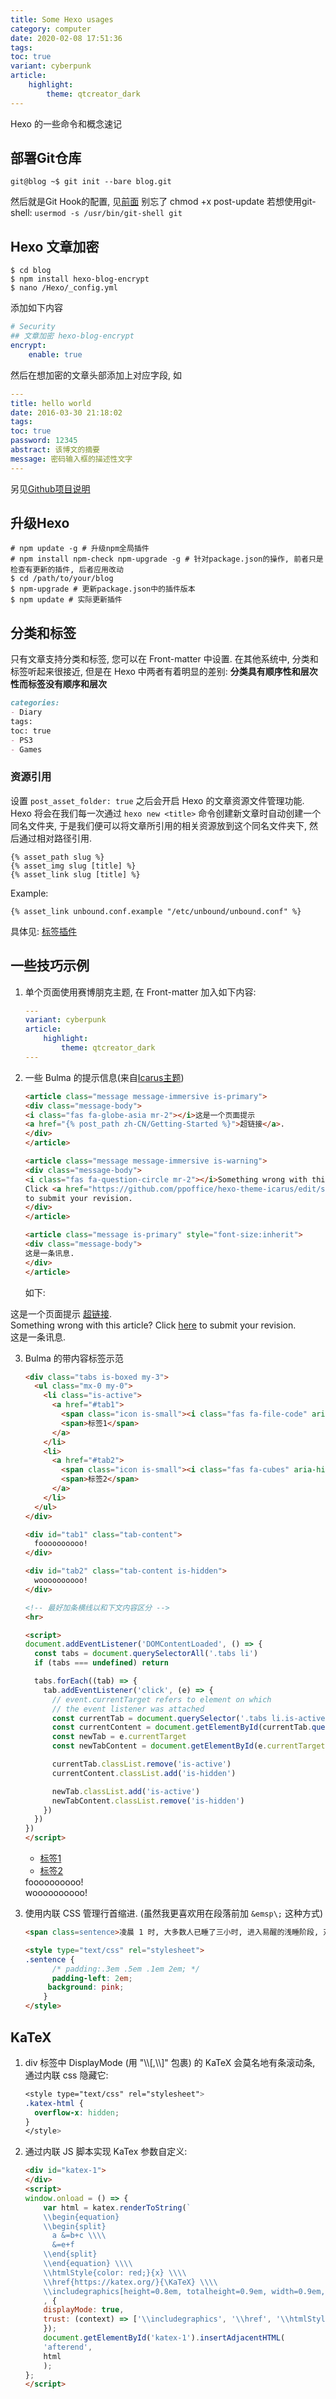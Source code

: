 ```yaml
---
title: Some Hexo usages
category: computer
date: 2020-02-08 17:51:36
tags:
toc: true
variant: cyberpunk
article:
    highlight:
        theme: qtcreator_dark
---
```


Hexo 的一些命令和概念速记

<!-- more -->

## 部署Git仓库

```console
git@blog ~$ git init --bare blog.git
```

然后就是Git Hook的配置, 见[前面](#Git-Hook)
别忘了 chmod +x post-update
若想使用git-shell: `usermod -s /usr/bin/git-shell git`

## Hexo 文章加密

```console
$ cd blog
$ npm install hexo-blog-encrypt
$ nano /Hexo/_config.yml
```
添加如下内容
```yml
# Security
## 文章加密 hexo-blog-encrypt
encrypt:
    enable: true
```
然后在想加密的文章头部添加上对应字段, 如
```yml
---
title: hello world
date: 2016-03-30 21:18:02
tags:
toc: true
password: 12345
abstract: 该博文的摘要
message: 密码输入框的描述性文字
---
```

另见[Github项目说明](https://github.com/MikeCoder/hexo-blog-encrypt/blob/master/ReadMe.zh.md)

## 升级Hexo

```console
# npm update -g # 升级npm全局插件
# npm install npm-check npm-upgrade -g # 针对package.json的操作, 前者只是检查有更新的插件, 后者应用改动
$ cd /path/to/your/blog
$ npm-upgrade # 更新package.json中的插件版本
$ npm update # 实际更新插件
```

## 分类和标签

只有文章支持分类和标签, 您可以在 Front-matter 中设置. 在其他系统中, 分类和标签听起来很接近, 但是在 Hexo 中两者有着明显的差别: **分类具有顺序性和层次性而标签没有顺序和层次**

```markdown
categories:
- Diary
tags:
toc: true
- PS3
- Games
```

### 资源引用

设置 `post_asset_folder: true` 之后会开启 Hexo 的文章资源文件管理功能. Hexo 将会在我们每一次通过 `hexo new <title>` 命令创建新文章时自动创建一个同名文件夹, 于是我们便可以将文章所引用的相关资源放到这个同名文件夹下, 然后通过相对路径引用.

```
{% asset_path slug %}
{% asset_img slug [title] %}
{% asset_link slug [title] %}
```

Example:

```
{% asset_link unbound.conf.example "/etc/unbound/unbound.conf" %}
```

具体见: [标签插件](https://hexo.io/zh-cn/docs/tag-plugins.html)

## 一些技巧示例

1. 单个页面使用赛博朋克主题, 在 Front-matter 加入如下内容:
   ```yaml
   ---
   variant: cyberpunk
   article:
       highlight:
           theme: qtcreator_dark
   ---
   ```
2. 一些 Bulma 的提示信息(来自[Icarus主题](https://raw.githubusercontent.com/ppoffice/hexo-theme-icarus/site/source/_posts/en/Getting-Started.md))
   ```html
   <article class="message message-immersive is-primary">
   <div class="message-body">
   <i class="fas fa-globe-asia mr-2"></i>这是一个页面提示
   <a href="{% post_path zh-CN/Getting-Started %}">超链接</a>.
   </div>
   </article>

   <article class="message message-immersive is-warning">
   <div class="message-body">
   <i class="fas fa-question-circle mr-2"></i>Something wrong with this article? 
   Click <a href="https://github.com/ppoffice/hexo-theme-icarus/edit/site/source/_posts/en/Getting-Started.md">here</a> 
   to submit your revision.
   </div>
   </article>

   <article class="message is-primary" style="font-size:inherit">
   <div class="message-body">
   这是一条讯息.
   </div>
   </article>
   ```
   如下:
<article class="message message-immersive is-primary">
<div class="message-body">
<i class="fas fa-globe-asia mr-2"></i>这是一个页面提示
<a href="{% post_path zh-cn\computer\hexo-usage %}">超链接</a>.
</div>
</article>

<article class="message message-immersive is-warning">
<div class="message-body">
<i class="fas fa-question-circle mr-2"></i>Something wrong with this article? 
Click <a href="https://github.com/ppoffice/hexo-theme-icarus/edit/site/source/_posts/en/Getting-Started.md">here</a> 
to submit your revision.
</div>
</article>

<article class="message is-primary" style="font-size:inherit">
<div class="message-body">
这是一条讯息.
</div>
</article>

3. Bulma 的带内容标签示范
   ```html
   <div class="tabs is-boxed my-3">
     <ul class="mx-0 my-0">
       <li class="is-active">
         <a href="#tab1">
           <span class="icon is-small"><i class="fas fa-file-code" aria-hidden="true"></i></span>
           <span>标签1</span>
         </a>
       </li>
       <li>
         <a href="#tab2">
           <span class="icon is-small"><i class="fas fa-cubes" aria-hidden="true"></i></span>
           <span>标签2</span>
         </a>
       </li>
     </ul>
   </div>
   
   <div id="tab1" class="tab-content">
     foooooooooo!
   </div>
   
   <div id="tab2" class="tab-content is-hidden">
     woooooooooo!
   </div>
   
   <!-- 最好加条横线以和下文内容区分 -->
   <hr>
   
   <script>
   document.addEventListener('DOMContentLoaded', () => {
     const tabs = document.querySelectorAll('.tabs li')
     if (tabs === undefined) return
   
     tabs.forEach((tab) => {
       tab.addEventListener('click', (e) => {
         // event.currentTarget refers to element on which
         // the event listener was attached
         const currentTab = document.querySelector('.tabs li.is-active')
         const currentContent = document.getElementById(currentTab.querySelector('a').getAttribute('href').substring(1))
         const newTab = e.currentTarget
         const newTabContent = document.getElementById(e.currentTarget.querySelector('a').getAttribute('href').substring(1))
   
         currentTab.classList.remove('is-active')
         currentContent.classList.add('is-hidden')
   
         newTab.classList.add('is-active')
         newTabContent.classList.remove('is-hidden')
       })
     })
   })
   </script>
   ```
   <div class="tabs is-boxed my-3">
     <ul class="mx-0 my-0">
       <li class="is-active">
         <a href="#tab1">
           <span class="icon is-small"><i class="fas fa-file-code" aria-hidden="true"></i></span>
           <span>标签1</span>
         </a>
       </li>
       <li>
         <a href="#tab2">
           <span class="icon is-small"><i class="fas fa-cubes" aria-hidden="true"></i></span>
           <span>标签2</span>
         </a>
       </li>
     </ul>
   </div>
   
   <div id="tab1" class="tab-content">
     foooooooooo!
   </div>
   
   <div id="tab2" class="tab-content is-hidden">
     woooooooooo!
   </div>

<script>
document.addEventListener('DOMContentLoaded', () => {
  const tabs = document.querySelectorAll('.tabs li')
  if (tabs === undefined) return

  tabs.forEach((tab) => {
    tab.addEventListener('click', (e) => {
      // event.currentTarget refers to element on which
      // the event listener was attached
      const currentTab = document.querySelector('.tabs li.is-active')
      const currentContent = document.getElementById(currentTab.querySelector('a').getAttribute('href').substring(1))
      const newTab = e.currentTarget
      const newTabContent = document.getElementById(e.currentTarget.querySelector('a').getAttribute('href').substring(1))

      currentTab.classList.remove('is-active')
      currentContent.classList.add('is-hidden')

      newTab.classList.add('is-active')
      newTabContent.classList.remove('is-hidden')
    })
  })
})
</script>
3. 使用内联 CSS 管理行首缩进. (虽然我更喜欢用在段落前加 `&emsp\;` 这种方式)
   ```html
   <span class=sentence>凌晨 1 时, 大多数人已睡了三小时, 进入易醒的浅睡阶段, 对疼痛特别敏感.</span>
   
   <style type="text/css" rel="stylesheet">
   .sentence {
         /* padding:.3em .5em .1em 2em; */
         padding-left: 2em;
       	background: pink;
       }
   </style>
   ```

## KaTeX

1. div 标签中 DisplayMode (用 "\\\\[,\\\\]" 包裹) 的 KaTeX 会莫名地有条滚动条, 通过内联 css 隐藏它:
   ```css
   <style type="text/css" rel="stylesheet">
   .katex-html {
     overflow-x: hidden;
   }
   </style>
   ```
2. 通过内联 JS 脚本实现 KaTex 参数自定义:
   ```html
   <div id="katex-1">
   </div>
   <script>
   window.onload = () => {
       var html = katex.renderToString(`
       \\begin{equation}
       \\begin{split}
         a &=b+c \\\\
         &=e+f
       \\end{split}
       \\end{equation} \\\\
       \\htmlStyle{color: red;}{x} \\\\
       \\href{https://katex.org/}{\KaTeX} \\\\
       \\includegraphics[height=0.8em, totalheight=0.9em, width=0.9em, alt=KA logo]{https://katex.org/img/khan-academy.png}`
       , {
       displayMode: true,
       trust: (context) => ['\\includegraphics', '\\href', '\\htmlStyle'].includes(context.command)
       });
       document.getElementById('katex-1').insertAdjacentHTML(
       'afterend',
       html
       );
   };
   </script>
   ```